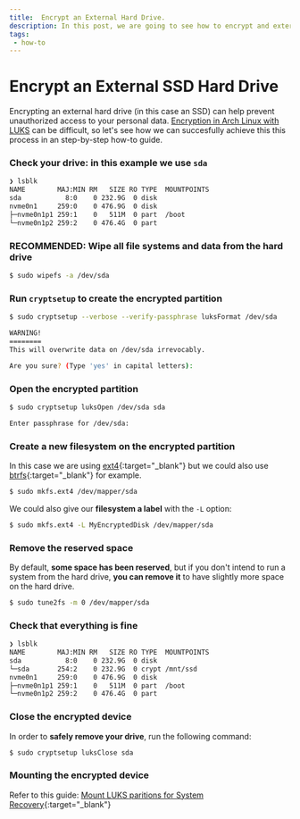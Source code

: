 ```yaml
---
title:  Encrypt an External Hard Drive.
description: In this post, we are going to see how to encrypt and external hard drive (SSD) in linux. 
tags: 
 - how-to
---
```


# Encrypt an External SSD Hard Drive

Encrypting an external hard drive (in this case an SSD) can help prevent unauthorized access to your personal data. [Encryption in Arch Linux with LUKS](https://wiki.archlinux.org/title/Dm-crypt/Encrypting_an_entire_system) can be difficult, so let's see how we can succesfully achieve this this process in an step-by-step how-to guide. 

### Check your drive: in this example we use `sda`

```bash
❯ lsblk
NAME        MAJ:MIN RM   SIZE RO TYPE  MOUNTPOINTS
sda           8:0    0 232.9G  0 disk
nvme0n1     259:0    0 476.9G  0 disk
├─nvme0n1p1 259:1    0   511M  0 part  /boot
└─nvme0n1p2 259:2    0 476.4G  0 part
```

### RECOMMENDED: Wipe all file systems and data from the hard drive

```bash
$ sudo wipefs -a /dev/sda
```

### Run `cryptsetup` to create the encrypted partition

```bash
$ sudo cryptsetup --verbose --verify-passphrase luksFormat /dev/sda

WARNING!
========
This will overwrite data on /dev/sda irrevocably.

Are you sure? (Type 'yes' in capital letters):
```

### Open the encrypted partition

```bash
$ sudo cryptsetup luksOpen /dev/sda sda

Enter passphrase for /dev/sda:
```

### Create a new filesystem on the encrypted partition

In this case we are using [ext4](https://wiki.archlinux.org/title/ext4){:target="_blank"} but we could also use [btrfs](https://wiki.archlinux.org/title/btrfs){:target="_blank"} for example.

```bash
$ sudo mkfs.ext4 /dev/mapper/sda
```

We could also give our **filesystem a label** with the `-L` option: 

```bash 
$ sudo mkfs.ext4 -L MyEncryptedDisk /dev/mapper/sda
```

### Remove the reserved space

By default, **some space has been reserved**, but if you don't intend to run a system from the hard drive, **you can remove it** to have slightly more space on the hard drive.

```bash
$ sudo tune2fs -m 0 /dev/mapper/sda
```

### Check that everything is fine

```bash
❯ lsblk
NAME        MAJ:MIN RM   SIZE RO TYPE  MOUNTPOINTS
sda           8:0    0 232.9G  0 disk
└─sda       254:2    0 232.9G  0 crypt /mnt/ssd
nvme0n1     259:0    0 476.9G  0 disk
├─nvme0n1p1 259:1    0   511M  0 part  /boot
└─nvme0n1p2 259:2    0 476.4G  0 part
```

### Close the encrypted device

In order to **safely remove your drive**, run the following command:

```bash
$ sudo cryptsetup luksClose sda
```

### Mounting the encrypted device

Refer to this guide: [Mount LUKS paritions for System Recovery](../guides/mount-luks-partition-for-system-recovery){:target="_blank"}